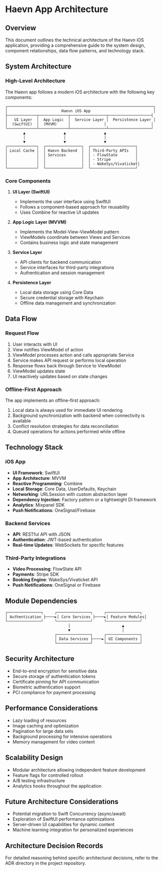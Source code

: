 # Haevn App Architecture

## Overview

This document outlines the technical architecture of the Haevn iOS application, providing a comprehensive guide to the system design, component relationships, data flow patterns, and technology stack.

## System Architecture

### High-Level Architecture

The Haevn app follows a modern iOS architecture with the following key components:

```
┌─────────────────────────────────────────────────────────────────┐
│                        Haevn iOS App                            │
├─────────────┬─────────────┬────────────────┬───────────────────┤
│   UI Layer  │  App Logic  │  Service Layer │  Persistence Layer │
│  (SwiftUI)  │  (MVVM)     │               │                    │
└─────────────┴─────────────┴────────────────┴───────────────────┘
        ▲                 ▲                 ▲
        │                 │                 │
        ▼                 ▼                 ▼
┌─────────────┐  ┌────────────────┐  ┌────────────────────┐
│ Local Cache │  │ Haevn Backend  │  │ Third-Party APIs   │
│             │  │ Services       │  │ - FlowState        │
│             │  │                │  │ - Stripe           │
│             │  │                │  │ - WakeSys/Vivaticket│
└─────────────┘  └────────────────┘  └────────────────────┘
```

### Core Components

1. **UI Layer (SwiftUI)**
   - Implements the user interface using SwiftUI
   - Follows a component-based approach for reusability
   - Uses Combine for reactive UI updates

2. **App Logic Layer (MVVM)**
   - Implements the Model-View-ViewModel pattern
   - ViewModels coordinate between Views and Services
   - Contains business logic and state management

3. **Service Layer**
   - API clients for backend communication
   - Service interfaces for third-party integrations
   - Authentication and session management

4. **Persistence Layer**
   - Local data storage using Core Data
   - Secure credential storage with Keychain
   - Offline data management and synchronization

## Data Flow

### Request Flow

1. User interacts with UI
2. View notifies ViewModel of action
3. ViewModel processes action and calls appropriate Service
4. Service makes API request or performs local operation
5. Response flows back through Service to ViewModel
6. ViewModel updates state
7. UI reactively updates based on state changes

### Offline-First Approach

The app implements an offline-first approach:

1. Local data is always used for immediate UI rendering
2. Background synchronization with backend when connectivity is available
3. Conflict resolution strategies for data reconciliation
4. Queued operations for actions performed while offline

## Technology Stack

### iOS App

- **UI Framework**: SwiftUI
- **App Architecture**: MVVM
- **Reactive Programming**: Combine
- **Local Storage**: Core Data, UserDefaults, Keychain
- **Networking**: URLSession with custom abstraction layer
- **Dependency Injection**: Factory pattern or a lightweight DI framework
- **Analytics**: Mixpanel SDK
- **Push Notifications**: OneSignal/Firebase

### Backend Services

- **API**: RESTful API with JSON
- **Authentication**: JWT-based authentication
- **Real-time Updates**: WebSockets for specific features

### Third-Party Integrations

- **Video Processing**: FlowState API
- **Payments**: Stripe SDK
- **Booking Engine**: WakeSys/Vivaticket API
- **Push Notifications**: OneSignal or Firebase

## Module Dependencies

```
┌───────────────┐     ┌───────────────┐     ┌───────────────┐
│ Authentication ├────►│ Core Services ├────►│ Feature Modules│
└───────────────┘     └───────────────┘     └───────────────┘
                            │                       ▲
                            ▼                       │
                      ┌───────────────┐     ┌───────────────┐
                      │ Data Services ├────►│ UI Components │
                      └───────────────┘     └───────────────┘
```

## Security Architecture

- End-to-end encryption for sensitive data
- Secure storage of authentication tokens
- Certificate pinning for API communication
- Biometric authentication support
- PCI compliance for payment processing

## Performance Considerations

- Lazy loading of resources
- Image caching and optimization
- Pagination for large data sets
- Background processing for intensive operations
- Memory management for video content

## Scalability Design

- Modular architecture allowing independent feature development
- Feature flags for controlled rollout
- A/B testing infrastructure
- Analytics hooks throughout the application

## Future Architecture Considerations

- Potential migration to Swift Concurrency (async/await)
- Exploration of SwiftUI performance optimizations
- Server-driven UI capabilities for dynamic content
- Machine learning integration for personalized experiences

## Architecture Decision Records

For detailed reasoning behind specific architectural decisions, refer to the ADR directory in the project repository.
